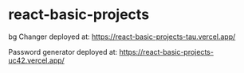 # react-basic-projects

bg Changer deployed at: https://react-basic-projects-tau.vercel.app/


Password generator deployed at: https://react-basic-projects-uc42.vercel.app/
